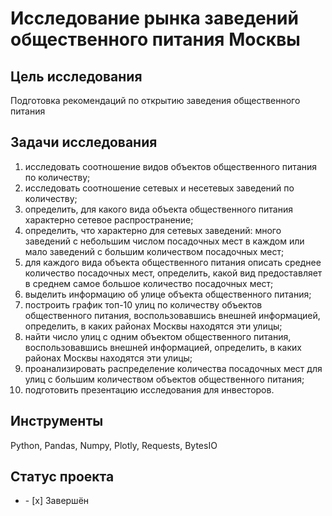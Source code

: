 # Исследование рынка заведений общественного питания Москвы     
## Цель исследования
Подготовка рекомендаций по открытию заведения общественного питания  
## Задачи исследования  
1. исследовать соотношение видов объектов общественного питания по количеству;  
2. исследовать соотношение сетевых и несетевых заведений по количеству;  
3. определить, для какого вида объекта общественного питания характерно сетевое распространение;  
4. определить, что характерно для сетевых заведений: много заведений с небольшим числом посадочных мест в каждом или мало заведений с большим количеством посадочных мест;  
5. для каждого вида объекта общественного питания описать среднее количество посадочных мест, определить, какой вид предоставляет в среднем самое большое количество посадочных мест;  
6. выделить информацию об улице объекта общественного питания;   
7. построить график топ-10 улиц по количеству объектов общественного питания, воспользовавшись внешней информацией, определить, в каких районах Москвы находятся эти улицы;   
8. найти число улиц с одним объектом общественного питания, воспользовавшись внешней информацией, определить, в каких районах Москвы находятся эти улицы;   
9. проанализировать распределение количества посадочных мест для улиц с большим количеством объектов общественного питания;   
10. подготовить презентацию исследования для инвесторов. 
## Инструменты
Python, Pandas, Numpy,  Plotly, Requests, BytesIO
## Статус проекта
<ul><li>- [x] Завершён</li>
